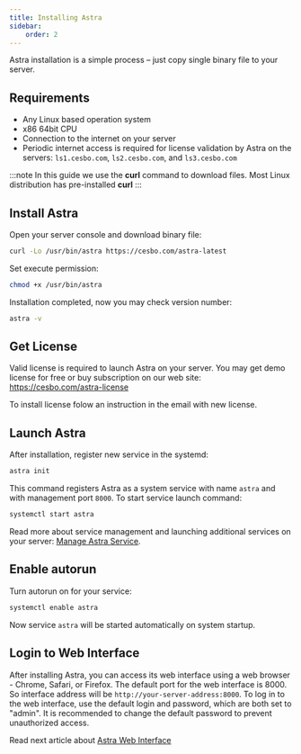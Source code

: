 ```yaml
---
title: Installing Astra
sidebar:
    order: 2
---
```


Astra installation is a simple process – just copy single binary file to your server.

## Requirements

- Any Linux based operation system
- x86 64bit CPU
- Connection to the internet on your server
- Periodic internet access is required for license validation by Astra on the servers: `ls1.cesbo.com`, `ls2.cesbo.com`, and `ls3.cesbo.com`

:::note
In this guide we use the **curl** command to download files. Most Linux distribution has pre-installed **curl**
:::

## Install Astra

Open your server console and download binary file:

```sh
curl -Lo /usr/bin/astra https://cesbo.com/astra-latest
```

Set execute permission:

```sh
chmod +x /usr/bin/astra
```

Installation completed, now you may check version number:

```sh
astra -v
```

## Get License

Valid license is required to launch Astra on your server. You may get demo license for free or buy subscription on our web site: https://cesbo.com/astra-license

To install license folow an instruction in the email with new license.

## Launch Astra

After installation, register new service in the systemd:

```sh
astra init
```

This command registers Astra as a system service with name `astra` and with management port `8000`. To start service launch command:

```sh
systemctl start astra
```

Read more about service management and launching additional services on your server: [Manage Astra Service](/en/astra/admin-guide/manage-service).

## Enable autorun

Turn autorun on for your service:

```sh
systemctl enable astra
```

Now service `astra` will be started automatically on system startup.

## Login to Web Interface

After installing Astra, you can access its web interface using a web browser - Chrome, Safari, or Firefox. The default port for the web interface is 8000. So interface address will be `http://your-server-address:8000`.
To log in to the web interface, use the default login and password, which are both set to "admin".  It is recommended to change the default password to prevent unauthorized access.

Read next article about [Astra Web Interface](/en/astra/getting-started/web-interface)
